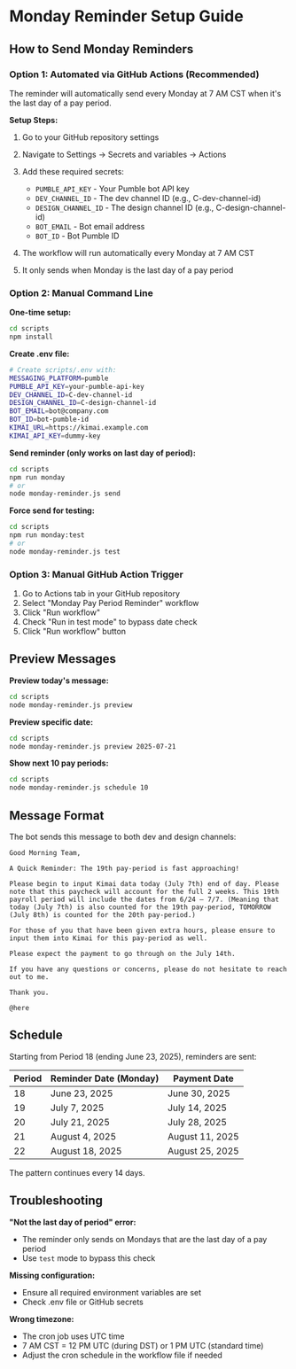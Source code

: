 # Monday Reminder Setup Guide

## How to Send Monday Reminders

### Option 1: Automated via GitHub Actions (Recommended)

The reminder will automatically send every Monday at 7 AM CST when it's the last day of a pay period.

**Setup Steps:**

1. Go to your GitHub repository settings
2. Navigate to Settings → Secrets and variables → Actions
3. Add these required secrets:
   - `PUMBLE_API_KEY` - Your Pumble bot API key
   - `DEV_CHANNEL_ID` - The dev channel ID (e.g., C-dev-channel-id)
   - `DESIGN_CHANNEL_ID` - The design channel ID (e.g., C-design-channel-id)
   - `BOT_EMAIL` - Bot email address
   - `BOT_ID` - Bot Pumble ID

4. The workflow will run automatically every Monday at 7 AM CST
5. It only sends when Monday is the last day of a pay period

### Option 2: Manual Command Line

**One-time setup:**
```bash
cd scripts
npm install
```

**Create .env file:**
```bash
# Create scripts/.env with:
MESSAGING_PLATFORM=pumble
PUMBLE_API_KEY=your-pumble-api-key
DEV_CHANNEL_ID=C-dev-channel-id
DESIGN_CHANNEL_ID=C-design-channel-id
BOT_EMAIL=bot@company.com
BOT_ID=bot-pumble-id
KIMAI_URL=https://kimai.example.com
KIMAI_API_KEY=dummy-key
```

**Send reminder (only works on last day of period):**
```bash
cd scripts
npm run monday
# or
node monday-reminder.js send
```

**Force send for testing:**
```bash
cd scripts
npm run monday:test
# or
node monday-reminder.js test
```

### Option 3: Manual GitHub Action Trigger

1. Go to Actions tab in your GitHub repository
2. Select "Monday Pay Period Reminder" workflow
3. Click "Run workflow"
4. Check "Run in test mode" to bypass date check
5. Click "Run workflow" button

## Preview Messages

**Preview today's message:**
```bash
cd scripts
node monday-reminder.js preview
```

**Preview specific date:**
```bash
cd scripts
node monday-reminder.js preview 2025-07-21
```

**Show next 10 pay periods:**
```bash
cd scripts
node monday-reminder.js schedule 10
```

## Message Format

The bot sends this message to both dev and design channels:

```
Good Morning Team,

A Quick Reminder: The 19th pay-period is fast approaching!

Please begin to input Kimai data today (July 7th) end of day. Please note that this paycheck will account for the full 2 weeks. This 19th payroll period will include the dates from 6/24 – 7/7. (Meaning that today (July 7th) is also counted for the 19th pay-period, TOMORROW (July 8th) is counted for the 20th pay-period.)

For those of you that have been given extra hours, please ensure to input them into Kimai for this pay-period as well.

Please expect the payment to go through on the July 14th.

If you have any questions or concerns, please do not hesitate to reach out to me.

Thank you.

@here
```

## Schedule

Starting from Period 18 (ending June 23, 2025), reminders are sent:

| Period | Reminder Date (Monday) | Payment Date |
|--------|------------------------|--------------|
| 18 | June 23, 2025 | June 30, 2025 |
| 19 | July 7, 2025 | July 14, 2025 |
| 20 | July 21, 2025 | July 28, 2025 |
| 21 | August 4, 2025 | August 11, 2025 |
| 22 | August 18, 2025 | August 25, 2025 |

The pattern continues every 14 days.

## Troubleshooting

**"Not the last day of period" error:**
- The reminder only sends on Mondays that are the last day of a pay period
- Use `test` mode to bypass this check

**Missing configuration:**
- Ensure all required environment variables are set
- Check .env file or GitHub secrets

**Wrong timezone:**
- The cron job uses UTC time
- 7 AM CST = 12 PM UTC (during DST) or 1 PM UTC (standard time)
- Adjust the cron schedule in the workflow file if needed